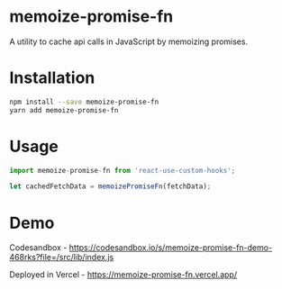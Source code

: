 # memoize-promise-fn

A utility to cache api calls in JavaScript by memoizing promises.

# Installation

```bash
npm install --save memoize-promise-fn
yarn add memoize-promise-fn
```

# Usage

```ts
import memoize-promise-fn from 'react-use-custom-hooks';

let cachedFetchData = memoizePromiseFn(fetchData);
```


# Demo
Codesandbox - https://codesandbox.io/s/memoize-promise-fn-demo-468rks?file=/src/lib/index.js

Deployed in Vercel - https://memoize-promise-fn.vercel.app/
